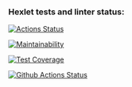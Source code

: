 ### Hexlet tests and linter status:
[![Actions Status](https://github.com/yavilf/python-project-lvl1/workflows/hexlet-check/badge.svg)](https://github.com/yavilf/python-project-lvl1/actions)

[![Maintainability](https://api.codeclimate.com/v1/badges/a99a88d28ad37a79dbf6/maintainability)](https://codeclimate.com/github/codeclimate/codeclimate/maintainability)

[![Test Coverage](https://api.codeclimate.com/v1/badges/a99a88d28ad37a79dbf6/test_coverage)](https://codeclimate.com/github/codeclimate/codeclimate/test_coverage)

[![Github Actions Status](https://github.com/yavilf/python-project-lvl1/workflows/linter-check/badge.svg)](https://github.com/yavilf/python-project-lvl1/actions?query=workflow%3Alinter-check)
